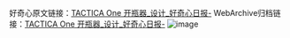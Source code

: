 好奇心原文链接：[TACTICA One 开瓶器_设计_好奇心日报-](https://www.qdaily.com/articles/8679.html)
WebArchive归档链接：[TACTICA One 开瓶器_设计_好奇心日报-](http://web.archive.org/web/20190623153243/https://www.qdaily.com/articles/8679.html)
![image](http://ww3.sinaimg.cn/large/007d5XDpgy1g3vdoyak9gj30u032tgxa)